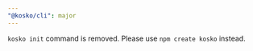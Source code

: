 ```yaml
---
"@kosko/cli": major
---
```


`kosko init` command is removed. Please use `npm create kosko` instead.
